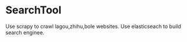 # SearchTool
Use scrapy to crawl lagou,zhihu,bole websites. Use elasticseach to build search enginee.
